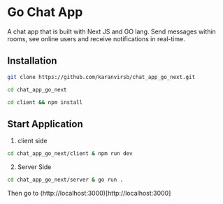# Go Chat App

A chat app that is built with Next JS and GO lang. Send messages within rooms, see online users and receive notifications in real-time.

## Installation

```bash
git clone https://github.com/karanvirsb/chat_app_go_next.git
```

```bash
cd chat_app_go_next
```

```bash
cd client && npm install
```

## Start Application 

1. client side
```bash
cd chat_app_go_next/client & npm run dev 
```

2. Server Side

```bash
cd chat_app_go_next/server & go run .
```

Then go to (http://localhost:3000)[http://localhost:3000]
